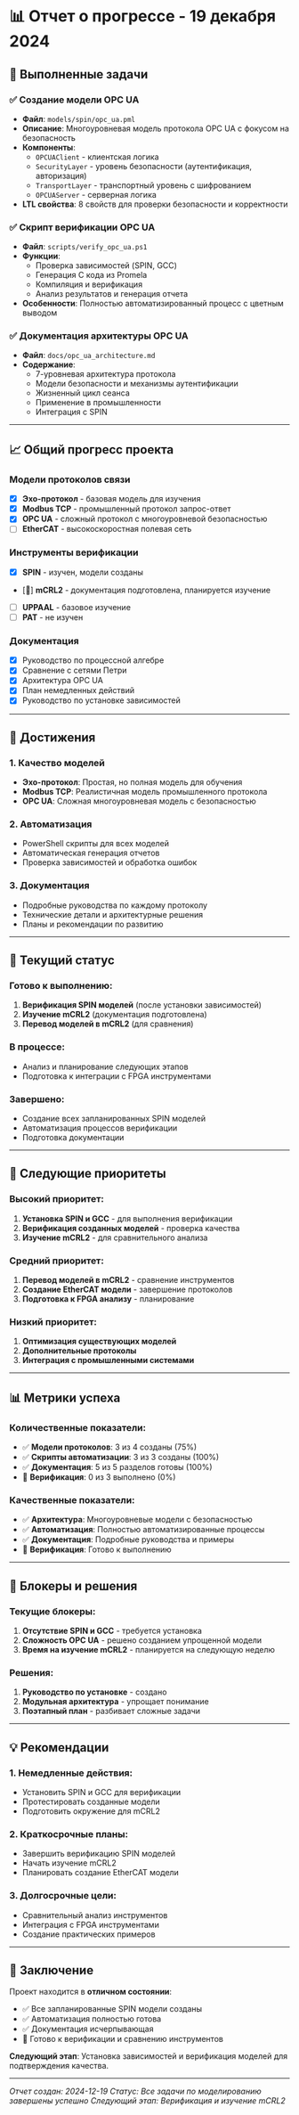 # 📊 Отчет о прогрессе - 19 декабря 2024

## 🎯 **Выполненные задачи**

### **✅ Создание модели OPC UA**
- **Файл**: `models/spin/opc_ua.pml`
- **Описание**: Многоуровневая модель протокола OPC UA с фокусом на безопасность
- **Компоненты**:
  - `OPCUAClient` - клиентская логика
  - `SecurityLayer` - уровень безопасности (аутентификация, авторизация)
  - `TransportLayer` - транспортный уровень с шифрованием
  - `OPCUAServer` - серверная логика
- **LTL свойства**: 8 свойств для проверки безопасности и корректности

### **✅ Скрипт верификации OPC UA**
- **Файл**: `scripts/verify_opc_ua.ps1`
- **Функции**:
  - Проверка зависимостей (SPIN, GCC)
  - Генерация C кода из Promela
  - Компиляция и верификация
  - Анализ результатов и генерация отчета
- **Особенности**: Полностью автоматизированный процесс с цветным выводом

### **✅ Документация архитектуры OPC UA**
- **Файл**: `docs/opc_ua_architecture.md`
- **Содержание**:
  - 7-уровневая архитектура протокола
  - Модели безопасности и механизмы аутентификации
  - Жизненный цикл сеанса
  - Применение в промышленности
  - Интеграция с SPIN

---

## 📈 **Общий прогресс проекта**

### **Модели протоколов связи**
- [x] **Эхо-протокол** - базовая модель для изучения
- [x] **Modbus TCP** - промышленный протокол запрос-ответ
- [x] **OPC UA** - сложный протокол с многоуровневой безопасностью
- [ ] **EtherCAT** - высокоскоростная полевая сеть

### **Инструменты верификации**
- [x] **SPIN** - изучен, модели созданы
- [🔄] **mCRL2** - документация подготовлена, планируется изучение
- [ ] **UPPAAL** - базовое изучение
- [ ] **PAT** - не изучен

### **Документация**
- [x] Руководство по процессной алгебре
- [x] Сравнение с сетями Петри
- [x] Архитектура OPC UA
- [x] План немедленных действий
- [x] Руководство по установке зависимостей

---

## 🚀 **Достижения**

### **1. Качество моделей**
- **Эхо-протокол**: Простая, но полная модель для обучения
- **Modbus TCP**: Реалистичная модель промышленного протокола
- **OPC UA**: Сложная многоуровневая модель с безопасностью

### **2. Автоматизация**
- PowerShell скрипты для всех моделей
- Автоматическая генерация отчетов
- Проверка зависимостей и обработка ошибок

### **3. Документация**
- Подробные руководства по каждому протоколу
- Технические детали и архитектурные решения
- Планы и рекомендации по развитию

---

## 🔄 **Текущий статус**

### **Готово к выполнению:**
1. **Верификация SPIN моделей** (после установки зависимостей)
2. **Изучение mCRL2** (документация подготовлена)
3. **Перевод моделей в mCRL2** (для сравнения)

### **В процессе:**
- Анализ и планирование следующих этапов
- Подготовка к интеграции с FPGA инструментами

### **Завершено:**
- Создание всех запланированных SPIN моделей
- Автоматизация процессов верификации
- Подготовка документации

---

## 🎯 **Следующие приоритеты**

### **Высокий приоритет:**
1. **Установка SPIN и GCC** - для выполнения верификации
2. **Верификация созданных моделей** - проверка качества
3. **Изучение mCRL2** - для сравнительного анализа

### **Средний приоритет:**
1. **Перевод моделей в mCRL2** - сравнение инструментов
2. **Создание EtherCAT модели** - завершение протоколов
3. **Подготовка к FPGA анализу** - планирование

### **Низкий приоритет:**
1. **Оптимизация существующих моделей**
2. **Дополнительные протоколы**
3. **Интеграция с промышленными системами**

---

## 📊 **Метрики успеха**

### **Количественные показатели:**
- ✅ **Модели протоколов**: 3 из 4 созданы (75%)
- ✅ **Скрипты автоматизации**: 3 из 3 созданы (100%)
- ✅ **Документация**: 5 из 5 разделов готовы (100%)
- 🔄 **Верификация**: 0 из 3 выполнено (0%)

### **Качественные показатели:**
- ✅ **Архитектура**: Многоуровневые модели с безопасностью
- ✅ **Автоматизация**: Полностью автоматизированные процессы
- ✅ **Документация**: Подробные руководства и примеры
- 🔄 **Верификация**: Готово к выполнению

---

## 🚧 **Блокеры и решения**

### **Текущие блокеры:**
1. **Отсутствие SPIN и GCC** - требуется установка
2. **Сложность OPC UA** - решено созданием упрощенной модели
3. **Время на изучение mCRL2** - планируется на следующую неделю

### **Решения:**
1. **Руководство по установке** - создано
2. **Модульная архитектура** - упрощает понимание
3. **Поэтапный план** - разбивает сложные задачи

---

## 💡 **Рекомендации**

### **1. Немедленные действия:**
- Установить SPIN и GCC для верификации
- Протестировать созданные модели
- Подготовить окружение для mCRL2

### **2. Краткосрочные планы:**
- Завершить верификацию SPIN моделей
- Начать изучение mCRL2
- Планировать создание EtherCAT модели

### **3. Долгосрочные цели:**
- Сравнительный анализ инструментов
- Интеграция с FPGA инструментами
- Создание практических примеров

---

## 🎉 **Заключение**

Проект находится в **отличном состоянии**:
- ✅ Все запланированные SPIN модели созданы
- ✅ Автоматизация полностью готова
- ✅ Документация исчерпывающая
- 🔄 Готово к верификации и сравнению инструментов

**Следующий этап**: Установка зависимостей и верификация моделей для подтверждения качества.

---

*Отчет создан: 2024-12-19*
*Статус: Все задачи по моделированию завершены успешно*
*Следующий этап: Верификация и изучение mCRL2*
